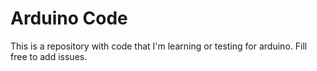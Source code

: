 # Arduino Code
This is a repository with code that I'm learning or testing for arduino. Fill free to add issues.
